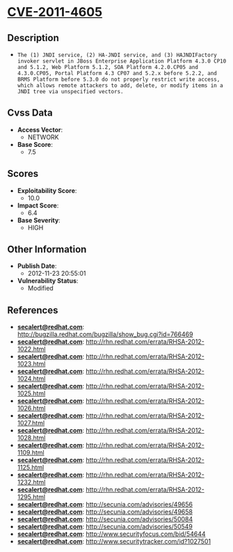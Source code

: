 
# [CVE-2011-4605](https://cve.mitre.org/cgi-bin/cvename.cgi?name=CVE-2011-4605)

## Description

- `The (1) JNDI service, (2) HA-JNDI service, and (3) HAJNDIFactory invoker servlet in JBoss Enterprise Application Platform 4.3.0 CP10 and 5.1.2, Web Platform 5.1.2, SOA Platform 4.2.0.CP05 and 4.3.0.CP05, Portal Platform 4.3 CP07 and 5.2.x before 5.2.2, and BRMS Platform before 5.3.0 do not properly restrict write access, which allows remote attackers to add, delete, or modify items in a JNDI tree via unspecified vectors.`

## Cvss Data

- **Access Vector**:
  - NETWORK
- **Base Score**:
  - 7.5

## Scores

- **Exploitability Score**:
  - 10.0
- **Impact Score**:
  - 6.4
- **Base Severity**:
  - HIGH

## Other Information

- **Publish Date**:
  - 2012-11-23 20:55:01
- **Vulnerability Status**:
  - Modified

## References

- **secalert@redhat.com**: http://bugzilla.redhat.com/bugzilla/show_bug.cgi?id=766469
- **secalert@redhat.com**: http://rhn.redhat.com/errata/RHSA-2012-1022.html
- **secalert@redhat.com**: http://rhn.redhat.com/errata/RHSA-2012-1023.html
- **secalert@redhat.com**: http://rhn.redhat.com/errata/RHSA-2012-1024.html
- **secalert@redhat.com**: http://rhn.redhat.com/errata/RHSA-2012-1025.html
- **secalert@redhat.com**: http://rhn.redhat.com/errata/RHSA-2012-1026.html
- **secalert@redhat.com**: http://rhn.redhat.com/errata/RHSA-2012-1027.html
- **secalert@redhat.com**: http://rhn.redhat.com/errata/RHSA-2012-1028.html
- **secalert@redhat.com**: http://rhn.redhat.com/errata/RHSA-2012-1109.html
- **secalert@redhat.com**: http://rhn.redhat.com/errata/RHSA-2012-1125.html
- **secalert@redhat.com**: http://rhn.redhat.com/errata/RHSA-2012-1232.html
- **secalert@redhat.com**: http://rhn.redhat.com/errata/RHSA-2012-1295.html
- **secalert@redhat.com**: http://secunia.com/advisories/49656
- **secalert@redhat.com**: http://secunia.com/advisories/49658
- **secalert@redhat.com**: http://secunia.com/advisories/50084
- **secalert@redhat.com**: http://secunia.com/advisories/50549
- **secalert@redhat.com**: http://www.securityfocus.com/bid/54644
- **secalert@redhat.com**: http://www.securitytracker.com/id?1027501
